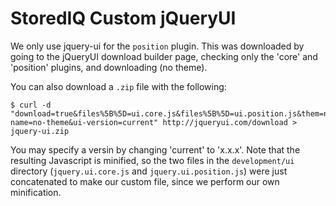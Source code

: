 # StoredIQ Custom jQueryUI

We only use jquery-ui for the `position` plugin.  This was downloaded by going
to the jQueryUI download builder page, checking only the 'core' and 'position'
plugins, and downloading (no theme).

You can also download a `.zip` file with the following:

	$ curl -d "download=true&files%5B%5D=ui.core.js&files%5B%5D=ui.position.js&them=none&scope=&t-name=no-theme&ui-version=current" http://jqueryui.com/download > jquery-ui.zip

You may specify a versin by changing 'current' to 'x.x.x'.  Note that the
resulting Javascript is minified, so the two files in the `development/ui`
directory (`jquery.ui.core.js` and `jquery.ui.position.js`) were just
concatenated to make our custom file, since we perform our own minification.
